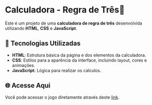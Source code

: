 # Calculadora - Regra de Três🧠

Este é um projeto de uma **calculadora de regra de três** desenvolvida utilizando **HTML**, **CSS** e **JavaScript**. 

## 🚀 Tecnologias Utilizadas

- **HTML**: Estrutura básica da página e dos elementos da calculadora.
- **CSS**: Estilos para a aparência da interface, incluindo layout, cores e animações.
- **JavaScript**: Lógica para realizar os calculos.

## 🌐 Acesse Aqui

Você pode acessar o jogo diretamente através deste [link](https://marcellofigueiredo.github.io/Regra-de-tres-Calculadora/). 
